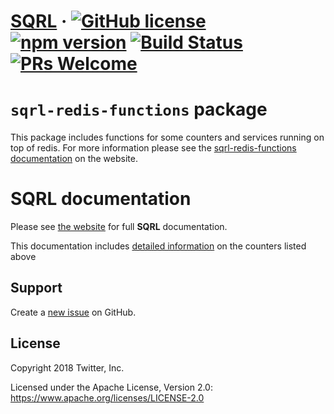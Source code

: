 # [SQRL](https://sqrl-lang.github.io/sqrl/) &middot; [![GitHub license](https://img.shields.io/badge/license-Apache%202-blue.svg)](https://github.com/sqrl-lang/sqrl/blob/main/LICENSE) [![npm version](https://img.shields.io/npm/v/sqrl.svg?style=flat)](https://www.npmjs.com/package/sqrl) [![Build Status](https://github.com/sqrl-lang/sqrl/actions/workflows/tests.yml/badge.svg)](https://github.com/qix/sqrl/actions/workflows/tests.yml) [![PRs Welcome](https://img.shields.io/badge/PRs-welcome-brightgreen.svg)](https://github.com/sqrl-lang/sqrl/blob/main/CONTRIBUTING.md)

# `sqrl-redis-functions` package

This package includes functions for some counters and services running on top of redis. For more information please see the [sqrl-redis-functions documentation](https://sqrl-lang.github.io/sqrl/packages/sqrl-redis-functions.html) on the website.

# SQRL documentation

Please see [the website](https://sqrl-lang.github.io/sqrl) for full **SQRL** documentation.

This documentation includes [detailed information](https://sqrl-lang.github.io/sqrl/language/simple.html) on the counters listed above

## Support

Create a [new issue](https://github.com/sqrl-lang/sqrl/issues/new) on GitHub.

## License

Copyright 2018 Twitter, Inc.

Licensed under the Apache License, Version 2.0: https://www.apache.org/licenses/LICENSE-2.0
